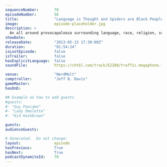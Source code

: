 ```yaml
---
sequenceNumber:       70
episodeNumber:        56
title:                "Language is Thought and Spiders are Black People"
image:                episode-placeholder.jpg
description: >
  An all around provocapalooza surrounding language, race, religion, science, bugs, moms and fake dinosaurs. In D&D, the characters awake in Ye Olde Arena Milieu.
showDate:             
releaseDate:          "2013-05-13 17:30:00Z"
duration:             "01:54:24"
isLostEpisode:        false
isTrailer:            false
hasExplicitLanguage:  false
soundFile:            https://chtbl.com/track/E2288/traffic.megaphone.fm/STA1414022938.mp3?updated=1554503431

venue:                "NerdMelt"
comptroller:          "Jeff B. Davis"
gameMaster:           
hasDnD:               

## Example on how to add guests
#guests:
#- "Guy Pancake"
#- "Lady Omelette"
#- "Kid Hashbrown"

guests:
audienceGuests:

# Generated.  Do not change:
layout:               episode
hasPrevious:          True
hasNext:              True
podcastDynamiteId:    70
---
```

